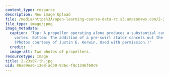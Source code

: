 ```yaml
---
content_type: resource
description: New image Upload
file: /media/https%3A/open-learning-course-data-rc.s3.amazonaws.com/2-23-hydrofoils-and-propellers-spring-2007/86ae9ea613e8ad38936cf0c1346f69c9_2-23s07-th.jpg
file_type: image/jpeg
image_metadata:
  caption: 'Top: A propeller operating alone produces a substantial cavitating hub
    vortex. Bottom: The addition of a pre-swirl stator cancels out the propeller vortex.
    (Photos courtesy of Justin E. Kerwin. Used with permission.)'
  credit: ''
  image-alt: Two photos of propellers.
resourcetype: Image
title: 2-23s07-th.jpg
uid: 86ae9ea6-13e8-ad38-936c-f0c1346f69c9
---
```

